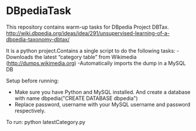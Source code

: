 # DBpediaTask

This repository contains warm-up tasks for DBpedia Project DBTax. 
http://wiki.dbpedia.org/ideas/idea/291/unsupervised-learning-of-a-dbpedia-taxonomy-dbtax/

It is a python project.Contains a single script to do the following tasks:
-Downloads the latest “category table” from Wikimedia (http://dumps.wikimedia.org)
-Automatically imports the dump in a MySQL DB 

Setup before running:
- Make sure you have Python and MySQL installed. And create a database with name dbpedia("CREATE DATABASE dbpedia")
- Replace password, username with your MySQL username and password respectively.

To run:
	python latestCategory.py


